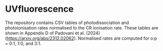 # UVfluorescence

The repository contains CSV tables of photodissociation and photoionisation rates normalised to the CR ionisation rate. 
These tables are shown in Appendix D of Padovani et al. (2024) (https://arxiv.org/abs/2312.02062). 
Normalised rates are computed for o:p = 0:1, 1:0, and 3:1.
